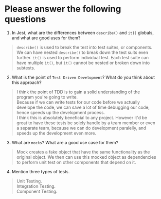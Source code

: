 # Please answer the following questions

1.  In Jest, what are the differences between `describe()` and `it()` globals, and what are good uses for them?
> `describe()` is used to break the test into test suites, or components. We can have nested `describe()` to break down the test suits even further.
  `it()` is used to perform individual test. Each test suite can have multiple `it()`, but `it()` cannot be nested or broken down into subtests.

2.  What is the point of `Test Driven Development`? What do you think about this approach?
> I think the point of TDD is to gain a solid understanding of the program you're going to write.  
  Because if we can write tests for our code before we actually develope the code, we can save a lot of time debugging our code, hence speeds up the development process.  
  I think this is absolutely beneficial to any project. However it'd be great to have these tests be solely handle by a team member or even a separate team, because we can do development paralelly, and speeds up the development even more.

3.  What are `mocks`? What are a good use case for them?
>Mock creates a fake object that have the same functionality as the original object. We then can use this mocked object as dependencies to perform unit test on other components that depend on it. 

4.  Mention three types of tests.
> Unit Testing.  
  Integration Testing.  
  Component Testing.
